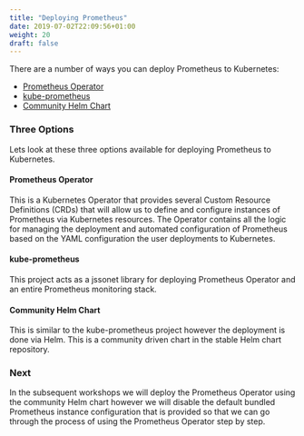 ```yaml
---
title: "Deploying Prometheus"
date: 2019-07-02T22:09:56+01:00
weight: 20
draft: false
---
```


There are a number of ways you can deploy Prometheus to Kubernetes:

* [Prometheus Operator](https://github.com/coreos/prometheus-operator.git)
* [kube-prometheus](https://github.com/coreos/kube-prometheus)
* [Community Helm Chart](https://github.com/prometheus-community/helm-charts)

### Three Options

Lets look at these three options available for deploying Prometheus to Kubernetes.

#### Prometheus Operator

This is a Kubernetes Operator that provides several Custom Resource Definitions (CRDs) that will allow us to define and configure instances of Prometheus via Kubernetes resources. The Operator contains all the logic for managing the deployment and automated configuration of Prometheus based on the YAML configuration the user deployments to Kubernetes.

#### kube-prometheus

This project acts as a jssonet library for deploying Prometheus Operator and an entire Prometheus monitoring stack.

#### Community Helm Chart

This is similar to the kube-prometheus project however the deployment is done via Helm. This is a community driven chart in the stable Helm chart repository.

### Next

In the subsequent workshops we will deploy the Prometheus Operator using the community Helm chart however we will disable the default bundled Prometheus instance configuration that is provided so that we can go through the process of using the Prometheus Operator step by step.
